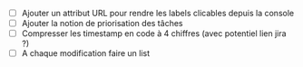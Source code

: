* [ ] Ajouter un attribut URL pour rendre les labels clicables depuis la console
* [ ] Ajouter la notion de priorisation des tâches
* [ ] Compresser les timestamp en code à 4 chiffres (avec potentiel lien jira ?)
* [ ] A chaque modification faire un list
